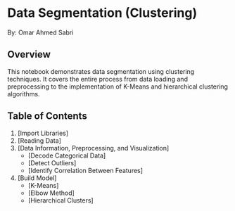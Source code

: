 # Data Segmentation (Clustering)

By: Omar Ahmed Sabri

## Overview

This notebook demonstrates data segmentation using clustering techniques. It covers the entire process from data loading and preprocessing to the implementation of K-Means and hierarchical clustering algorithms.

## Table of Contents

1. [Import Libraries]
2. [Reading Data]
3. [Data Information, Preprocessing, and Visualization]
   - [Decode Categorical Data]
   - [Detect Outliers]
   - [Identify Correlation Between Features]
4. [Build Model]
   - [K-Means]
   - [Elbow Method]
   - [Hierarchical Clusters]
